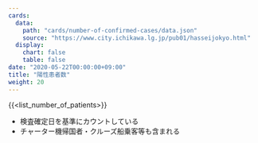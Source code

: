 ```yaml
---
cards:
  data:
    path: "cards/number-of-confirmed-cases/data.json"
    source: "https://www.city.ichikawa.lg.jp/pub01/hasseijokyo.html"
  display:
    chart: false
    table: false
date: "2020-05-22T00:00:00+09:00"
title: "陽性患者数"
weight: 20
---
```


{{<list_number_of_patients>}}

- 検査確定日を基準にカウントしている
- チャーター機帰国者・クルーズ船乗客等も含まれる
